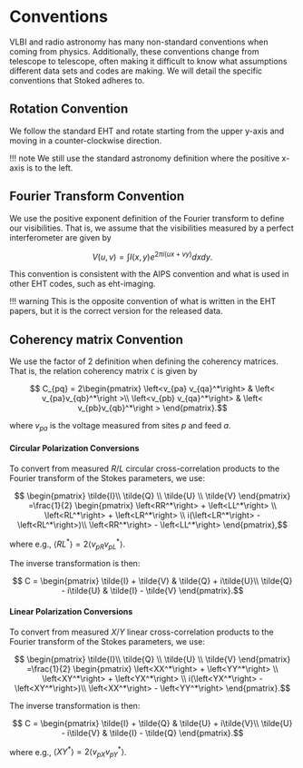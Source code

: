 # Conventions

VLBI and radio astronomy has many non-standard conventions when coming from physics. Additionally, these conventions change from telescope to telescope, often making it difficult 
to know what assumptions different data sets and codes are making. We will detail the 
specific conventions that Stoked adheres to.


## Rotation Convention

We follow the standard EHT and rotate starting from the upper y-axis and moving in a counter-clockwise direction. 

!!! note
    We still use the standard astronomy definition where the positive x-axis is to the left.


## Fourier Transform Convention

We use the positive exponent definition of the Fourier transform to define our visibilities. That is, we assume that the visibilities measured by a perfect interferometer are given by
```math
 V(u, v) = \int I(x, y)e^{2\pi i(ux + vy)}dx dy.
```
This convention is consistent with the AIPS convention and what is used in other EHT codes, such as eht-imaging. 

!!! warning
    This is the opposite convention of what is written in the EHT papers, but it is the correct version for the released data.


## Coherency matrix Convention

We use the factor of 2 definition when defining the coherency matrices. That is, the relation coherency matrix `C` is given by

```math
  C_{pq} = 
  2\begin{pmatrix}
    \left<v_{pa} v_{qa}^*\right> & \left< v_{pa}v_{qb}^*\right >\\
    \left<v_{pb} v_{qa}^*\right> & \left< v_{pb}v_{qb}^*\right >
  \end{pmatrix}.
```

where $v_{pa}$ is the voltage measured from sites $p$ and feed $a$.

#### Circular Polarization Conversions

To convert from measured $R/L$ circular cross-correlation products to the Fourier transform of the Stokes parameters, we use:

```math
  \begin{pmatrix}
      \tilde{I}\\ \tilde{Q} \\ \tilde{U} \\ \tilde{V}
  \end{pmatrix}
  =\frac{1}{2}
  \begin{pmatrix}
     \left<RR^*\right> + \left<LL^*\right> \\
     \left<RL^*\right> + \left<LR^*\right> \\
     i(\left<LR^*\right> - \left<RL^*\right>)\\
     \left<RR^*\right> - \left<LL^*\right>
  \end{pmatrix},
```

where e.g., $\left<RL^*\right> = 2\left<v_{pR}v^*_{pL}\right>$.

The inverse transformation is then:

```math
  C = 
  \begin{pmatrix}
     \tilde{I} + \tilde{V}  & \tilde{Q} + i\tilde{U}\\
     \tilde{Q} - i\tilde{U} & \tilde{I} - \tilde{V}
  \end{pmatrix}.
```

#### Linear Polarization Conversions

To convert from measured $X/Y$ linear cross-correlation products to the Fourier transform of the Stokes parameters, we use:

```math
  \begin{pmatrix}
      \tilde{I}\\ \tilde{Q} \\ \tilde{U} \\ \tilde{V}
  \end{pmatrix}
  =\frac{1}{2}
  \begin{pmatrix}
     \left<XX^*\right> + \left<YY^*\right> \\
     \left<XY^*\right> + \left<YX^*\right> \\
     i(\left<YX^*\right> - \left<XY^*\right>)\\
     \left<XX^*\right> - \left<YY^*\right>
  \end{pmatrix}.
```

The inverse transformation is then:

```math
  C = 
  \begin{pmatrix}
     \tilde{I} + \tilde{Q}  & \tilde{U} + i\tilde{V}\\
     \tilde{U} - i\tilde{V} & \tilde{I} - \tilde{Q}
  \end{pmatrix}.
```

where e.g., $\left<XY^*\right> = 2\left<v_{pX}v^*_{pY}\right>$.

